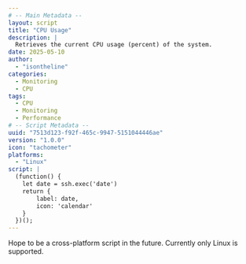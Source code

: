 ```yaml
---
# -- Main Metadata --
layout: script
title: "CPU Usage"
description: |
  Retrieves the current CPU usage (percent) of the system.
date: 2025-05-10
author: 
  - "isontheline"
categories:
  - Monitoring
  - CPU
tags:
  - CPU
  - Monitoring
  - Performance
# -- Script Metadata --
uuid: "7513d123-f92f-465c-9947-5151044446ae"
version: "1.0.0"
icon: "tachometer"
platforms:
  - "Linux"
script: |
  (function() {
    let date = ssh.exec('date')
    return {
        label: date,
        icon: 'calendar'
    } 
  })();
---
```


Hope to be a cross-platform script in the future. Currently only Linux is supported.
